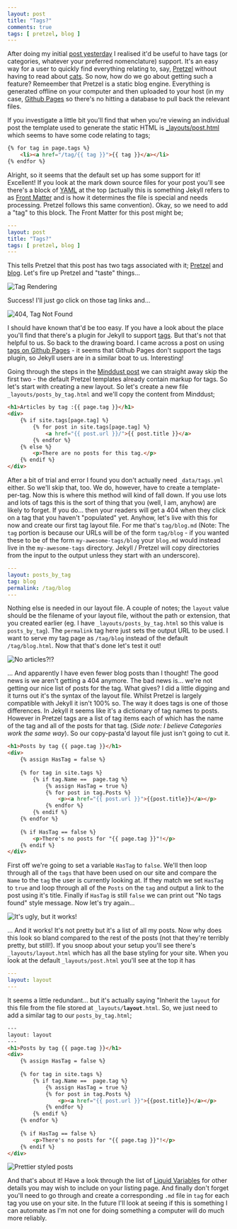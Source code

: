 ```yaml
--- 
layout: post
title: "Tags?"
comments: true
tags: [ pretzel, blog ]
---
```


After doing my initial [post yesterday](/2015/08/30/myfirstpost.html) I realised it'd be useful to have tags (or categories, whatever your preferred nomenclature) support. It's an easy way for a user to quickly find everything relating to, say, [Pretzel](/tag/pretzel) without having to read about [cats](/tag/cats). So now, how do we go about getting such a feature? Remeember that Pretzel is a static blog engine. Everything is generated offline on your computer and then uploaded to your host (in my case, [Github Pages](https://pages.github.com) so there's no hitting a database to pull back the relevant files.

If you investigate a little bit you'll find that when you're viewing an individual post the template used to generate the static HTML is [_layouts/post.html](https://github.com/MrMDavidson/mrmdavidson.github.io/blob/a3b3e198dbecbbe6e86893ab0276963eb694cf70/_layouts/post.html) which seems to have some code relating to tags;

````html
{% for tag in page.tags %}
	<li><a href="/tag/{{ tag }}">{{ tag }}</a></li>
{% endfor %}
````

Alright, so it seems that the default set up has some support for it! Excellent! If you look at the mark down source files for your post you'll see there's a block of [YAML](http://yaml.org) at the top (actually this is something Jekyll refers to as [Front Matter](http://jekyllrb.com/docs/frontmatter/) and is how it determines the file is special and needs processing. Pretzel follows this same convention). Okay, so we need to add a "tag" to this block. The Front Matter for this post might be;

````yaml
---
layout: post
title: "Tags?"
tags: [ pretzel, blog ]
---
````

This tells Pretzel that this post has two tags associated with it; [Pretzel](/tag/pretzel) and [blog](/tag/blog). Let's fire up Pretzel and "taste" things...

![Tag Rendering](/img/posts/2015-08-31-tags/not-working-tags.png "Tag Rendering")

Success! I'll just go click on those tag links and...

![404, Tag Not Found](/img/posts/2015-08-31-tags/404-tag-not-found.png "Tag Not Found")

I should have known that'd be too easy. If you have a look about the place you'll find that there's a plugin for Jekyll to support [tags](http://jekyllrb.com/docs/plugins/#tags). But that's not that helpful to us. So back to the drawing board. I came across a post on using [tags on Github Pages](http://www.minddust.com/post/tags-and-categories-on-github-pages/) - it seems that Github Pages don't support the tags plugin, so Jekyll users are in a similar boat to us. Interesting!

Going through the steps in the [Minddust post](http://www.minddust.com/post/tags-and-categories-on-github-pages/) we can straight away skip the first two - the default Pretzel templates already contain markup for tags. So let's start with creating a new layout. So let's create a new file `_layouts/posts_by_tag.html` and we'll copy the content from Minddust;

````html
<h1>Articles by tag :{{ page.tag }}</h1>
<div>
    {% if site.tags[page.tag] %}
        {% for post in site.tags[page.tag] %}
            <a href="{{ post.url }}/">{{ post.title }}</a>
        {% endfor %}
    {% else %}
        <p>There are no posts for this tag.</p>
    {% endif %}
</div>
````

After a bit of trial and error I found you don't actually need `_data/tags.yml` either. So we'll skip that, too. We do, however, have to create a template-per-tag. Now this is where this method will kind of fall down. If you use lots and lots of tags this is the sort of thing that you (well, I am, anyhow) are likely to forget. If you do... then your readers will get a 404 when they click on a tag that you haven't "populated" yet. Anyhow, let's live with this for now and create our first tag layout file. For me that's `tag/blog.md` (Note: The `tag` portion is because our URLs will be of the form `tag/blog` - if you wanted these to be of the form `my-awesome-tags/blog` your `blog.md` would instead live in the `my-awesome-tags` directory. Jekyll / Pretzel will copy directories from the input to the output unless they start with an underscore).

````yaml
---
layout: posts_by_tag
tag: blog
permalink: /tag/blog
---
````

Nothing else is needed in our layout file. A couple of notes; the `layout` value should be the filename of your layout file, without the path or extension, that you created earlier  (eg. I have `_layouts/posts_by_tag.html` so this value is `posts_by_tag`). The `permalink` tag here just sets the output URL to be used. I want to serve my tag page as `/tag/blog` instead of the default `/tag/blog.html`. Now that that's done let's test it out!

![No articles?!?](/img/posts/2015-08-31-tags/no-posts-for-tag.png "No posts for tag?")

... And apparently I have even fewer blog posts than I thought! The good news is we aren't getting a 404 anymore. The bad news is... we're not getting our nice list of posts for the tag. What gives? I did a little digging and it turns out it's the syntax of the layout file. Whilst Pretzel is largely compatible with Jekyll it isn't 100% so. The way it does tags is one of those differences. In Jekyll it seems like it's a dictionary of tag names to posts. However in Pretzel tags are a list of tag items each of which has the name of the tag and all of the posts for that tag. (*Side note: I believe Categories work the same way*). So our copy-pasta'd layout file just isn't going to cut it.

````html
<h1>Posts by tag {{ page.tag }}</h1>
<div>
    {% assign HasTag = false %}
    
    {% for tag in site.tags %}
        {% if tag.Name ==  page.tag %}
            {% assign HasTag = true %}
            {% for post in tag.Posts %}
                <p><a href="{{ post.url }}">{{post.title}}</a></p> 
            {% endfor %}
        {% endif %}
    {% endfor %}
    
    {% if HasTag == false %}
        <p>There's no posts for "{{ page.tag }}"!</p>
    {% endif %}
</div>
````

First off we're going to set a variable `HasTag` to `false`. We'll then loop through all of the `tags` that have been used on our site and compare the `Name` to the `tag` the user is currently looking at. If they match we set `HasTag` to `true` and loop through all of the `Posts` on the `tag` and output a link to the post using it's title. Finally if `HasTag` is still `false` we can print out "No tags found" style message. Now let's try again...

![It's ugly, but it works!](/img/posts/2015-08-31-tags/ugly-tagged-posts.png "It's ugly, but it works!")

... And it works! It's not pretty but it's a list of all my posts. Now why does this look so bland compared to the rest of the posts (not that they're terribly pretty, but still!). If you snoop about your setup you'll see there's `_layouts/layout.html` which has all the base styling for your site. When you look at the default `_layouts/post.html` you'll see at the top it has

````yaml
---
layout: layout
---
````

It seems a little redundant... but it's actually saying "Inherit the `layout` for this file from the file stored at `_layouts/`**`layout`**`.html`. So, we just need to add a similar tag to our `posts_by_tag.html`;

````html
---
layout: layout
---
<h1>Posts by tag {{ page.tag }}</h1>
<div>
    {% assign HasTag = false %}
    
    {% for tag in site.tags %}
        {% if tag.Name ==  page.tag %}
            {% assign HasTag = true %}
            {% for post in tag.Posts %}
                <p><a href="{{ post.url }}">{{post.title}}</a></p> 
            {% endfor %}
        {% endif %}
    {% endfor %}
    
    {% if HasTag == false %}
        <p>There's no posts for "{{ page.tag }}"!</p>
    {% endif %}
</div>
````

![Prettier styled posts](/img/posts/2015-08-31-tags/styled-tagged-posts.png "Prettier styled posts")

And that's about it! Have a look through the list of [Liquid Variables](http://jekyllrb.com/docs/variables/) for other details you may wish to include on your listing page. And finally  don't forget you'll need to go through and create a corresponding `.md` file in `tag` for each tag you use on your site. In the future I'll look at seeing if this is something I can automate as I'm not one for doing something a computer will do much more reliably.